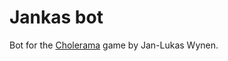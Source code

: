 # Jankas bot

Bot for the [Cholerama](https://github.com/nvaytet/cholerama) game by Jan-Lukas Wynen.
